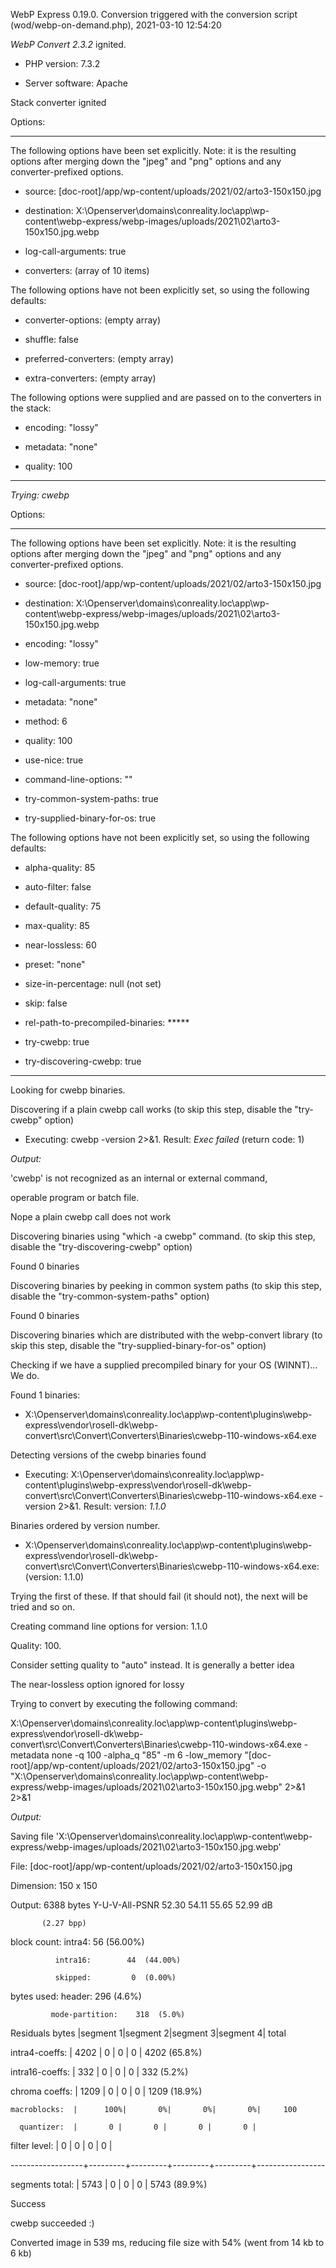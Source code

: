 WebP Express 0.19.0. Conversion triggered with the conversion script (wod/webp-on-demand.php), 2021-03-10 12:54:20

*WebP Convert 2.3.2*  ignited.
- PHP version: 7.3.2
- Server software: Apache

Stack converter ignited

Options:
------------
The following options have been set explicitly. Note: it is the resulting options after merging down the "jpeg" and "png" options and any converter-prefixed options.
- source: [doc-root]/app/wp-content/uploads/2021/02/arto3-150x150.jpg
- destination: X:\Openserver\domains\conreality.loc\app\wp-content\webp-express/webp-images/uploads/2021\02\arto3-150x150.jpg.webp
- log-call-arguments: true
- converters: (array of 10 items)

The following options have not been explicitly set, so using the following defaults:
- converter-options: (empty array)
- shuffle: false
- preferred-converters: (empty array)
- extra-converters: (empty array)

The following options were supplied and are passed on to the converters in the stack:
- encoding: "lossy"
- metadata: "none"
- quality: 100
------------


*Trying: cwebp* 

Options:
------------
The following options have been set explicitly. Note: it is the resulting options after merging down the "jpeg" and "png" options and any converter-prefixed options.
- source: [doc-root]/app/wp-content/uploads/2021/02/arto3-150x150.jpg
- destination: X:\Openserver\domains\conreality.loc\app\wp-content\webp-express/webp-images/uploads/2021\02\arto3-150x150.jpg.webp
- encoding: "lossy"
- low-memory: true
- log-call-arguments: true
- metadata: "none"
- method: 6
- quality: 100
- use-nice: true
- command-line-options: ""
- try-common-system-paths: true
- try-supplied-binary-for-os: true

The following options have not been explicitly set, so using the following defaults:
- alpha-quality: 85
- auto-filter: false
- default-quality: 75
- max-quality: 85
- near-lossless: 60
- preset: "none"
- size-in-percentage: null (not set)
- skip: false
- rel-path-to-precompiled-binaries: *****
- try-cwebp: true
- try-discovering-cwebp: true
------------

Looking for cwebp binaries.
Discovering if a plain cwebp call works (to skip this step, disable the "try-cwebp" option)
- Executing: cwebp -version 2>&1. Result: *Exec failed* (return code: 1)

*Output:* 
'cwebp' is not recognized as an internal or external command,
operable program or batch file.

Nope a plain cwebp call does not work
Discovering binaries using "which -a cwebp" command. (to skip this step, disable the "try-discovering-cwebp" option)
Found 0 binaries
Discovering binaries by peeking in common system paths (to skip this step, disable the "try-common-system-paths" option)
Found 0 binaries
Discovering binaries which are distributed with the webp-convert library (to skip this step, disable the "try-supplied-binary-for-os" option)
Checking if we have a supplied precompiled binary for your OS (WINNT)... We do.
Found 1 binaries: 
- X:\Openserver\domains\conreality.loc\app\wp-content\plugins\webp-express\vendor\rosell-dk\webp-convert\src\Convert\Converters\Binaries\cwebp-110-windows-x64.exe
Detecting versions of the cwebp binaries found
- Executing: X:\Openserver\domains\conreality.loc\app\wp-content\plugins\webp-express\vendor\rosell-dk\webp-convert\src\Convert\Converters\Binaries\cwebp-110-windows-x64.exe -version 2>&1. Result: version: *1.1.0*
Binaries ordered by version number.
- X:\Openserver\domains\conreality.loc\app\wp-content\plugins\webp-express\vendor\rosell-dk\webp-convert\src\Convert\Converters\Binaries\cwebp-110-windows-x64.exe: (version: 1.1.0)
Trying the first of these. If that should fail (it should not), the next will be tried and so on.
Creating command line options for version: 1.1.0
Quality: 100. 
Consider setting quality to "auto" instead. It is generally a better idea
The near-lossless option ignored for lossy
Trying to convert by executing the following command:
X:\Openserver\domains\conreality.loc\app\wp-content\plugins\webp-express\vendor\rosell-dk\webp-convert\src\Convert\Converters\Binaries\cwebp-110-windows-x64.exe -metadata none -q 100 -alpha_q "85" -m 6 -low_memory "[doc-root]/app/wp-content/uploads/2021/02/arto3-150x150.jpg" -o "X:\Openserver\domains\conreality.loc\app\wp-content\webp-express/webp-images/uploads/2021\02\arto3-150x150.jpg.webp" 2>&1 2>&1

*Output:* 
Saving file 'X:\Openserver\domains\conreality.loc\app\wp-content\webp-express/webp-images/uploads/2021\02\arto3-150x150.jpg.webp'
File:      [doc-root]/app/wp-content/uploads/2021/02/arto3-150x150.jpg
Dimension: 150 x 150
Output:    6388 bytes Y-U-V-All-PSNR 52.30 54.11 55.65   52.99 dB
           (2.27 bpp)
block count:  intra4:         56  (56.00%)
              intra16:        44  (44.00%)
              skipped:         0  (0.00%)
bytes used:  header:            296  (4.6%)
             mode-partition:    318  (5.0%)
 Residuals bytes  |segment 1|segment 2|segment 3|segment 4|  total
  intra4-coeffs:  |    4202 |       0 |       0 |       0 |    4202  (65.8%)
 intra16-coeffs:  |     332 |       0 |       0 |       0 |     332  (5.2%)
  chroma coeffs:  |    1209 |       0 |       0 |       0 |    1209  (18.9%)
    macroblocks:  |      100%|       0%|       0%|       0%|     100
      quantizer:  |       0 |       0 |       0 |       0 |
   filter level:  |       0 |       0 |       0 |       0 |
------------------+---------+---------+---------+---------+-----------------
 segments total:  |    5743 |       0 |       0 |       0 |    5743  (89.9%)

Success
cwebp succeeded :)

Converted image in 539 ms, reducing file size with 54% (went from 14 kb to 6 kb)

